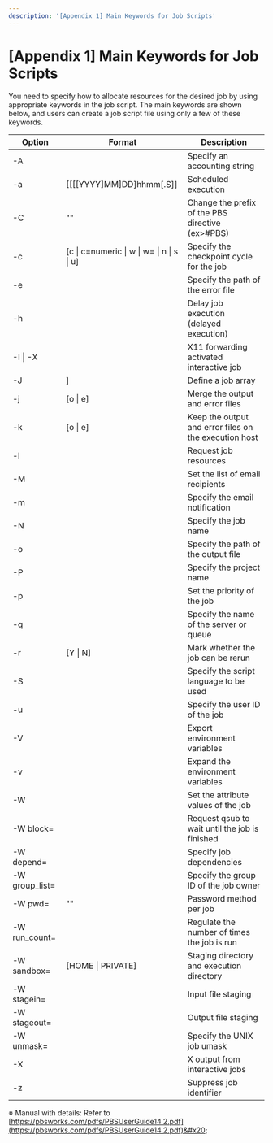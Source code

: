 ```yaml
---
description: '[Appendix 1] Main Keywords for Job Scripts'
---
```


# \[Appendix 1] Main Keywords for Job Scripts

You need to specify how to allocate resources for the desired job by using appropriate keywords in the job script. The main keywords are shown below, and users can create a job script file using only a few of these keywords.

&#x20;

| **Option**      | **Format**                                  | **Description**                                         |
| --------------- | ------------------------------------------- | ------------------------------------------------------- |
| -A              |                                             | Specify an accounting string                            |
| -a              | \[\[\[\[YYYY]MM]DD]hhmm\[.S]]               | Scheduled execution                                     |
| -C              | ""                                          | Change the prefix of the PBS directive (ex>#PBS)        |
| -c              | \[c \| c=numeric \| w \| w= \| n \| s \| u] | Specify the checkpoint cycle for the job                |
| -e              |                                             | Specify the path of the error file                      |
| -h              |                                             | Delay job execution (delayed execution)                 |
| -I \| -X        |                                             | X11 forwarding activated interactive job                |
| -J              | ]                                           | Define a job array                                      |
| -j              | \[o \| e]                                   | Merge the output and error files                        |
| -k              | \[o \| e]                                   | Keep the output and error files on the execution host   |
| -l              |                                             | Request job resources                                   |
| -M              |                                             | Set the list of email recipients                        |
| -m              |                                             | Specify the email notification                          |
| -N              |                                             | Specify the job name                                    |
| -o              |                                             | Specify the path of the output file                     |
| -P              |                                             | Specify the project name                                |
| -p              |                                             | Set the priority of the job                             |
| -q              |                                             | Specify the name of the server or queue                 |
| -r              | \[Y \| N]                                   | Mark whether the job can be rerun                       |
| -S              |                                             | Specify the script language to be used                  |
| -u              |                                             | Specify the user ID of the job                          |
| -V              |                                             | Export environment variables                            |
| -v              |                                             | Expand the environment variables                        |
| -W              |                                             | Set the attribute values of the job                     |
| -W block=       |                                             | Request qsub to wait until the job is finished          |
| -W depend=      |                                             | Specify job dependencies                                |
| -W group\_list= |                                             | Specify the group ID of the job owner                   |
| -W pwd=         | ""                                          | Password method per job                                 |
| -W run\_count=  |                                             | Regulate the number of times the job is run             |
| -W sandbox=     | \[HOME \| PRIVATE]                          | Staging directory and execution directory               |
| -W stagein=     |                                             | Input file staging                                      |
| -W stageout=    |                                             | Output file staging                                     |
| -W unmask=      |                                             | Specify the UNIX job umask                              |
| -X              |                                             | X output from interactive jobs                          |
| -z              |                                             | Suppress job identifier                                 |

※ Manual with details: Refer to [https://pbsworks.com/pdfs/PBSUserGuide14.2.pdf](https://pbsworks.com/pdfs/PBSUserGuide14.2.pdf)&#x20;
